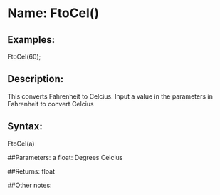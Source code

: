 # Name: FtoCel()

## Examples:
FtoCel(60);

## Description:
This converts Fahrenheit to Celcius. Input a value in the parameters in Fahrenheit to convert Celcius

## Syntax:
FtoCel(a)

##Parameters: 
a float: Degrees Celcius 

##Returns:
float 

##Other notes:

